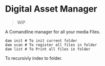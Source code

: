 # Digital Asset Manager

> WIP

A Comandline manager for all your media Files.

    dam init # To init current folder
    dam scan # To register all files in folder
    dam list # To Print all files in folder

To recursivly index to folder.
